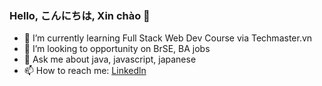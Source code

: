 ### Hello, こんにちは, Xin chào 👋

- 🌱 I’m currently learning Full Stack Web Dev Course via Techmaster.vn
- 👯 I’m looking to opportunity on BrSE, BA jobs
- 💬 Ask me about java, javascript, japanese
- 📫 How to reach me: [Linkedln](linkedin.com/in/martinvu97)

